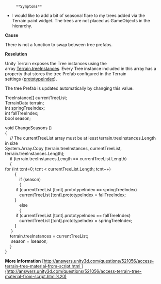 
         **Symptoms** 

*   I would like to add a bit of seasonal flare to my trees added via the Terrain paint widget. The trees are not placed as GameObjects in the hierarchy.

 **Cause** 

There is not a function to swap between tree prefabs.

 **Resolution** 

Unity Terrain exposes the Tree instances using the array [Terrain.treeInstances](http://docs.unity3d.com/ScriptReference/TerrainData-treeInstances.html). Every Tree instance included in this array has a property that stores the tree Prefab configured in the Terrain settings ([prototypeIndex](http://docs.unity3d.com/ScriptReference/TreeInstance-prototypeIndex.html)).

The tree Prefab is updated automatically by changing this value.

TreeInstance[] currentTreeList;  
TerrainData terrain;  
int springTreeIndex;  
int fallTreeIndex;  
bool season;  

void ChangeSeasons ()  
{  
    // The currentTreeList array must be at least terrain.treeInstances.Length in size  
    System.Array.Copy (terrain.treeInstances, currentTreeList, terrain.treeInstances.Length);  
    if (terrain.treeInstances.Length == currentTreeList.Length)  
    {  
        for (int tcnt=0; tcnt < currentTreeList.Length; tcnt++)  
        {  
            if (season)  
            {  
                if (currentTreeList [tcnt].prototypeIndex == springTreeIndex)  
                    currentTreeList [tcnt].prototypeIndex = fallTreeIndex;  
                }  
                else  
                {  
                if (currentTreeList [tcnt].prototypeIndex == fallTreeIndex)  
                    currentTreeList [tcnt].prototypeIndex = springTreeIndex;  
            }  
        }  
        terrain.treeInstances = currentTreeList;  
        season = !season;  
    }  
}

 **More Information** 
[http://answers.unity3d.com/questions/521056/access-terrain-tree-material-from-script.html ](http://answers.unity3d.com/questions/521056/access-terrain-tree-material-from-script.html%20)

      